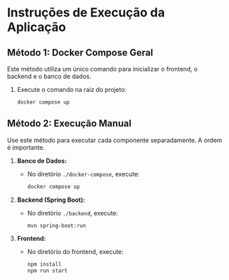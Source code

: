 # Instruções de Execução da Aplicação

## Método 1: Docker Compose Geral

Este método utiliza um único comando para inicializar o frontend, o backend e o banco de dados.

1.  Execute o comando na raiz do projeto:
    ```bash
    docker compose up
    ```

## Método 2: Execução Manual

Use este método para executar cada componente separadamente. A ordem é importante.

1.  **Banco de Dados:**
    * No diretório `./docker-compose`, execute:
        ```bash
        docker compose up
        ```

2.  **Backend (Spring Boot):**
    * No diretório `./backend`, execute:
        ```bash
        mvn spring-boot:run
        ```

3.  **Frontend:**
    * No diretório do frontend, execute:
        ```bash
        npm install
        npm run start
        ```